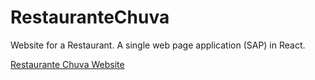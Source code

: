 # RestauranteChuva

Website for a Restaurant. A single web page application (SAP) in React.

[Restaurante Chuva Website](restaurantechuvaa.web.app)
